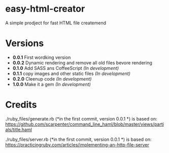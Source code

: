 easy-html-creator
=================

A simple prodject for fast HTML file createmend

Versions
=================

- **0.0.1** First wordking version
- **0.0.2** Dynamic rendering and remove all old files bevore rendering
- **0.1.0** Add SASS ans CoffeeScript *(In development)*
- **0.1.1** copy images and other static files *(In development)*
- **0.2.0** Cleenup code *(In development)*
- **1.0.0** Make it a gem *(In development)*

Credits
=======

./ruby_files/generate.rb (*in the first commit, version 0.0.1 *) is based on:
https://github.com/scarpenter/command_line_haml/blob/master/views/partials/title.haml

./ruby_files/server.rb (*in the first commit, version 0.0.1 *) is based on:
https://practicingruby.com/articles/implementing-an-http-file-server
